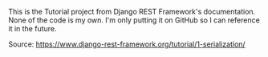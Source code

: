 This is the Tutorial project from Django REST Framework's documentation. None of the code is my own. I'm only putting it on GitHub so I can reference it in the future.

Source: https://www.django-rest-framework.org/tutorial/1-serialization/
